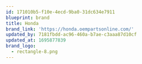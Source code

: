 ```yaml
---
id: 171010b5-f10e-4ecd-9ba0-31dc634e7911
blueprint: brand
title: Honda
brand_link: 'https://honda.oempartsonline.com/'
updated_by: 7181fbdd-ac96-460a-b7ae-c3aaa87d10cf
updated_at: 1695877839
brand_logo:
  - rectangle-8.png
---
```

